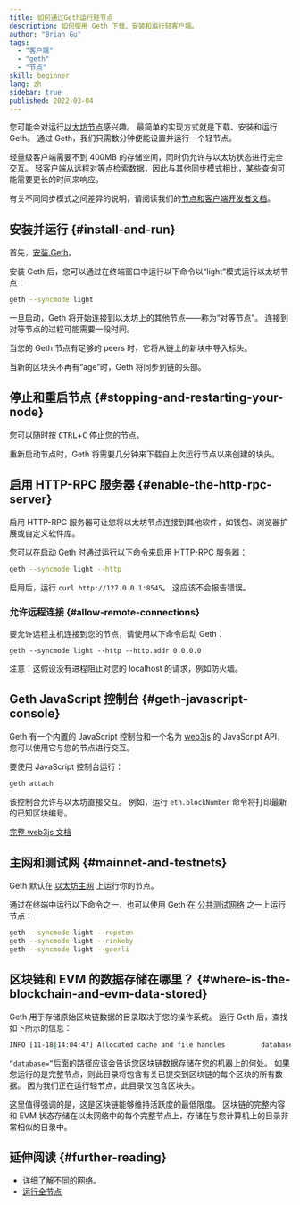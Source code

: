 ```yaml
---
title: 如何通过Geth运行轻节点
description: 如何使用 Geth 下载、安装和运行轻客户端。
author: "Brian Gu"
tags:
  - "客户端"
  - "geth"
  - "节点"
skill: beginner
lang: zh
sidebar: true
published: 2022-03-04
---
```


您可能会对运行[以太坊节点](/developers/docs/nodes-and-clients/)感兴趣。 最简单的实现方式就是下载、安装和运行 Geth。 通过 Geth，我们只需数分钟便能设置并运行一个轻节点。

轻量级客户端需要不到 400MB 的存储空间，同时仍允许与以太坊状态进行完全交互。 轻客户端从远程对等点检索数据，因此与其他同步模式相比，某些查询可能需要更长的时间来响应。

有关不同同步模式之间差异的说明，请阅读我们的[节点和客户端开发者文档](/developers/docs/nodes-and-clients/#node-types)。

## 安装并运行 {#install-and-run}

首先，[安装 Geth](https://geth.ethereum.org/docs/install-and-build/installing-geth)。

安装 Geth 后，您可以通过在终端窗口中运行以下命令以“light”模式运行以太坊节点：

```bash
geth --syncmode light
```

一旦启动，Geth 将开始连接到以太坊上的其他节点——称为“对等节点”。 连接到对等节点的过程可能需要一段时间。

当您的 Geth 节点有足够的 peers 时，它将从链上的新块中导入标头。

当新的区块头不再有“age”时，Geth 将同步到链的头部。

## 停止和重启节点 {#stopping-and-restarting-your-node}

您可以随时按 <kbd>CTRL</kbd>+<kbd>C</kbd> 停止您的节点。

重新启动节点时，Geth 将需要几分钟来下载自上次运行节点以来创建的块头。

## 启用 HTTP-RPC 服务器 {#enable-the-http-rpc-server}

启用 HTTP-RPC 服务器可让您将以太坊节点连接到其他软件，如钱包、浏览器扩展或自定义软件库。

您可以在启动 Geth 时通过运行以下命令来启用 HTTP-RPC 服务器：

```bash
geth --syncmode light --http
```

启用后，运行 `curl http://127.0.0.1:8545`。 这应该不会报告错误。

### 允许远程连接 {#allow-remote-connections}

要允许远程主机连接到您的节点，请使用以下命令启动 Geth：

```
geth --syncmode light --http --http.addr 0.0.0.0
```

注意：这假设没有进程阻止对您的 localhost 的请求，例如防火墙。

## Geth JavaScript 控制台 {#geth-javascript-console}

Geth 有一个内置的 JavaScript 控制台和一个名为 [web3js](https://github.com/ethereum/web3.js/) 的 JavaScript API，您可以使用它与您的节点进行交互。

要使用 JavaScript 控制台运行：

```bash
geth attach
```

该控制台允许与以太坊直接交互。 例如，运行 `eth.blockNumber` 命令将打印最新的已知区块编号。

[完整 web3js 文档](http://web3js.readthedocs.io/)

## 主网和测试网 {#mainnet-and-testnets}

Geth 默认在 [以太坊主网](/glossary/#mainnet) 上运行你的节点。

通过在终端中运行以下命令之一，也可以使用 Geth 在 [公共测试网络](/networks/#testnets) 之一上运行节点：

```bash
geth --syncmode light --ropsten
geth --syncmode light --rinkeby
geth --syncmode light --goerli
```

## 区块链和 EVM 的数据存储在哪里？ {#where-is-the-blockchain-and-evm-data-stored}

Geth 用于存储原始区块链数据的目录取决于您的操作系统。 运行 Geth 后，查找如下所示的信息：

```bash
INFO [11-18|14:04:47] Allocated cache and file handles         database=/Users/bgu/Library/Ethereum/testnet/geth/lightchaindata cache=768 handles=128
```

`“database=”`后面的路径应该会告诉您区块链数据存储在您的机器上的何处。 如果您运行的是完整节点，则此目录将包含有关已提交到区块链的每个区块的所有数据。 因为我们正在运行轻节点，此目录仅包含区块头。

这里值得强调的是，这是区块链能够维持活跃度的最低限度。 区块链的完整内容和 EVM 状态存储在以太网络中的每个完整节点上，存储在与您计算机上的目录非常相似的目录中。

## 延伸阅读 {#further-reading}

- [详细了解不同的网络](/developers/docs/networks/)。
- [运行全节点](/run-a-node/)
